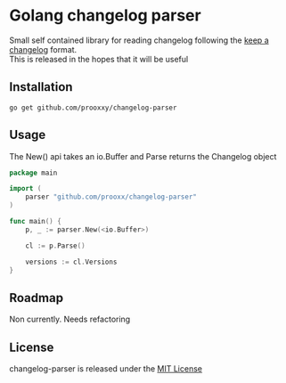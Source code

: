 # Golang changelog parser

Small self contained library for reading changelog following the [keep a changelog](https://keepachangelog.com/en/1.0.0/) format.  
This is released in the hopes that it will be useful

## Installation

    go get github.com/prooxxy/changelog-parser

## Usage

The New() api takes an io.Buffer and Parse returns the Changelog object

```go
package main

import (
    parser "github.com/prooxx/changelog-parser"
)

func main() {
    p, _ := parser.New(<io.Buffer>)

    cl := p.Parse()

    versions := cl.Versions
}

```

## Roadmap
Non currently.
Needs refactoring

## License
changelog-parser is released under the [MIT License](https://github.com/victorspringer/http-cache/blob/master/LICENSE)
